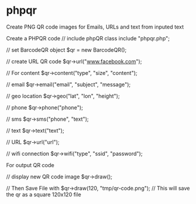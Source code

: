 # phpqr
Create PNG QR code images for Emails, URLs and text from inputed text


Create a PHPQR code 
// include phpQR class
include "phpqr.php";

// set BarcodeQR object
$qr = new BarcodeQR();

// create URL QR code
$qr->url("www.facebook.com");


// For content
$qr->content("type", "size", "content");

// email
$qr->email("email", "subject", "message");

// geo location
$qr->geo("lat", "lon", "height");

// phone
$qr->phone("phone");

// sms
$qr->sms("phone", "text");

// text
$qr->text("text");

// URL
$qr->url("url");

// wifi connection
$qr->wifi("type", "ssid", "password");



For output QR code

// display new QR code image
$qr->draw();

// Then Save File with 
$qr->draw(120, "tmp/qr-code.png");
// This will save the qr as a square 120x120 file

